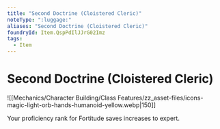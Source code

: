```yaml
---
title: "Second Doctrine (Cloistered Cleric)"
noteType: ":luggage:"
aliases: "Second Doctrine (Cloistered Cleric)"
foundryId: Item.QspPdIlJJrG02Imz
tags:
  - Item
---
```


# Second Doctrine (Cloistered Cleric)
![[Mechanics/Character Building/Class Features/zz_asset-files/icons-magic-light-orb-hands-humanoid-yellow.webp|150]]

Your proficiency rank for Fortitude saves increases to expert.
